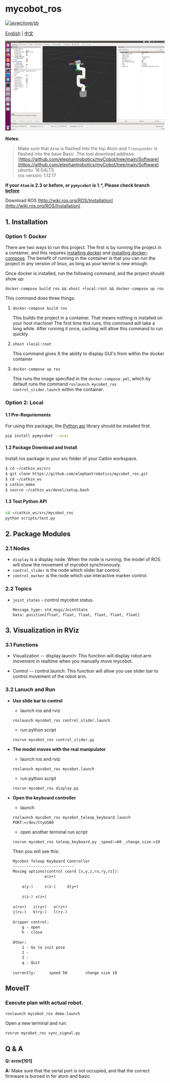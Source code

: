 # mycobot_ros

[![jaywcjlove/sb](https://jaywcjlove.github.io/sb/lang/chinese.svg)](READMEcn.md)

[English](README.md) | [中文](READMEcn.md)

![Demo](./Screenshot-1.png)

**Notes**:

<!-- This is the mycobot ROS package designed by Zhang Lijun([lijun.zhang@elephantrobotics.com]()) -->

> Make sure that `Atom` is flashed into the top Atom and `Transponder` is flashed into the base Basic .The tool download address: [https://github.com/elephantrobotics/myCobot/tree/main/Software](https://github.com/elephantrobotics/myCobot/tree/main/Software)<br>
> ubuntu: 16.04LTS<br>
> ros version: 1.12.17

**If your `Atom` is 2.3 or before, or `pymycobot` is 1.\*, Please check branch [before](https://github.com/elephantrobotics/myCobotRos/tree/before)**

Download ROS [http://wiki.ros.org/ROS/Installation](http://wiki.ros.org/ROS/Installation)


## 1. Installation
### Option 1: Docker
There are two ways to run this project. The first is by running the project in a container, and this requires
[installing docker](https://docs.docker.com/engine/install/ubuntu/) and
[installing docker-compose](https://docs.docker.com/compose/install/). The benefit of running in the container is that you can run the project in any version of linux, as long as your kernel
is new enough. 

Once docker is installed, run the following command, and the project should show up:

```
docker-compose build ros && xhost +local:root && docker-compose up ros
```

This command does three things:
1) `docker-compose build ros`
   
   This builds the project in a container. That means nothing is installed on your host machine!
   The first time this runs, this command will take a long while. After running it once, caching 
   will allow this command to run quickly.
   
2) `xhost +local:root`

   This command gives X the ability to display GUI's from within the docker container

3) `docker-compose up ros`

   This runs the image specified in the `docker-compose.yml`, which by default runs
   the command `roslaunch mycobot_ros control_slider.launch` within the container.
   

### Option 2: Local
#### 1.1 Pre-Requriements

For using this package, the [Python api](https://github.com/elephantrobotics/pymycobot.git) library should be installed first.

```bash
pip install pymycobot --user
```

#### 1.2 Package Download and Install

Install ros package in your src folder of your Catkin workspace.

```bash
$ cd ~/catkin_ws/src
$ git clone https://github.com/elephantrobotics/mycobot_ros.git
$ cd ~/catkin_ws
$ catkin_make
$ source ~/catkin_ws/devel/setup.bash
```

#### 1.3 Test Python API

```bash
cd ~/catkin_ws/src/mycobot_ros
python scripts/test.py
```

## 2. Package Modules

### 2.1 Nodes

- `display` is a display node. When the node is running, the model of ROS will show the movement of mycobot synchronously.
- `control_slider` is the node which slider bar control.
- `control_marker` is the node which use interactive marker control.

### 2.2 Topics

- `joint_states` - control mycobot status.

  ```
  Message_type: std_msgs/JointState
  Data: position[float, float, float, float, float, float]
  ```

## 3. Visualization in RViz

### 3.1 Functions

- Visualization -- display.launch: This function will display robot arm movement in realtime when you manually move mycobot.

- Control -- control.launch: This function will allow you use slider bar to control movement of the robot arm.

### 3.2 Lanuch and Run

- **Use slide bar to control**

  - launch ros and rviz

  ```
  roslaunch mycobot_ros control_slider.launch
  ```

  - run python script

  ```
  rosrun mycobot_ros control_slider.py
  ```

- **The model moves with the real manipulator**

  - launch ros and rviz

  ```
  roslanuch mycobot_ros mycobot.launch
  ```

  - run python script

  ```
  rosrun mycobot_ros display.py
  ```

- **Open the keyboard controller**

  - launch

  ```
  roslaunch mycobot_ros mycobot_teleop_keyboard.launch PORT:=/dev/ttyUSB0
  ```

  - open another terminal run script

  ```
  rosrun mycobot_ros teleop_keyboard.py _speed:=60 _change_size:=10
  ```

  Then you will see this:

  ```
  Mycobot Teleop Keyboard Controller
  ---------------------------
  Movimg options(control coord [x,y,z,rx,ry,rz]):
                w(x+)
  
      a(y-)     s(x-)     d(y+)

      z(z-) x(z+)
  
  u(rx+)   i(ry+)   o(rz+)
  j(rx-)   k(ry-)   l(rz-)
  
  Gripper control:
      g - open
      h - close
  
  Other:
      1 - Go to init pose
      2 -
      3 -
      q - Quit
  
  currently:      speed 50        change size 10 
  ```

## MoveIT

### Execute plan with actual robot.

```
roslaunch mycobot_ros demo.launch
```

Open a new terminal and run:

```
rosrun mycobot_ros sync_signal.py
```

<!-- If you use the above command, then you may need to manually add some model components. If you don't want to be so troublesome, you can use the following command to load a saved **myCobot** model.

```bash
rosrun rviz rviz -d rospack find mycobot_ros/config/mycobot.rviz
``` -->

## Q & A

**Q: error[101]**

**A:** Make sure that the serial port is not occupied, and that the correct firmware is burned in for atom and basic

